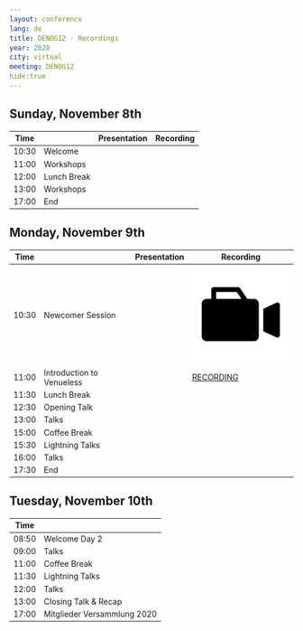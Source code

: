 ```yaml
---
layout: conference
lang: de
title: DENOG12 - Recordings
year: 2020
city: virtual
meeting: DENOG12
hide:true
---
```



## Sunday, November 8th

| Time  |                               | Presentation                  |  Recording                    |
|-------|-------------------------------|-------------------------------|-------------------------------|
| 10:30 | Welcome                       |                               |
| 11:00 | Workshops                     |                               | 
| 12:00 | Lunch Break                   |                               |
| 13:00 | Workshops                     |                               |
| 17:00 | End                           |                               |

## Monday, November 9th

| Time  |                                | Presentation                  |  Recording                    |
|-------|--------------------------------|-------------------------------|-------------------------------|
| 10:30 | Newcomer Session               |                               | [![](/images/recording.png)](https://www.youtube.com/watch?v=ZxCrfa4IfnY) |
| 11:00 | Introduction to Venueless      |                               | [RECORDING](https://www.youtube.com/watch?v=u95cNlC25Ic) |
| 11:30 | Lunch Break                    |                               | |
| 12:30 | Opening Talk                   |                               | |
| 13:00 | Talks                          |                               | |
| 15:00 | Coffee Break                   |                               | |
| 15:30 | Lightning Talks                |                               | |
| 16:00 | Talks                          |                               | |
| 17:30 | End                            |                               | |

## Tuesday, November 10th

| Time  |                                |
|-------|--------------------------------|
| 08:50 | Welcome Day 2                  |
| 09:00 | Talks                          |
| 11:00 | Coffee Break                   |
| 11:30 | Lightning Talks                |
| 12:00 | Talks                          |
| 13:00 | Closing Talk & Recap           |
| 17:00 | Mitglieder Versammlung 2020    |
